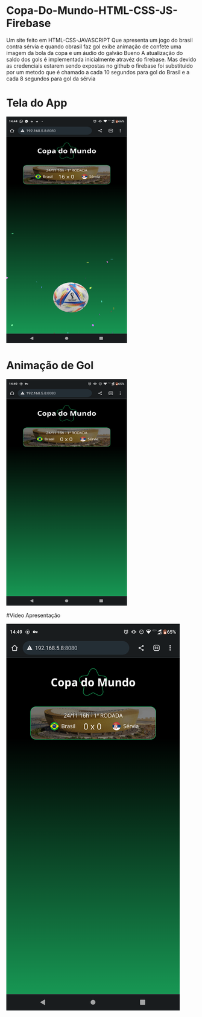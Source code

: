 # Copa-Do-Mundo-HTML-CSS-JS-Firebase
 Um site feito em HTML-CSS-JAVASCRIPT 
 Que apresenta um jogo do brasil contra  sérvia e quando obrasil faz gol
 exibe animação de confete uma imagem da bola da copa e um áudio do galvão Bueno
 A atualização do saldo dos gols é implementada inicialmente atravéz do firebase.
 Mas devido as credenciais estarem sendo expostas no github o firebase foi substituido por um metodo que 
 é chamado a cada 10 segundos para gol do Brasil e a cada 8 segundos para gol da sérvia
 # Tela do App
 <img  src="apresentation/gol.png" width= "320px" height ="600px">
 

 # Animação de Gol
 <img  src="apresentation/telainicial.png" width= "320px" height ="600px">


#Video Apresentação

<a href="apresentation/apress.mp4" title="Vídeo de Apresentação"><img src="apresentation/telainicial.png" alt="Alternate Text" /></a>